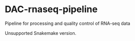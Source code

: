 # DAC-rnaseq-pipeline
Pipeline for processing and quality control of RNA-seq data


Unsupported Snakemake version.
